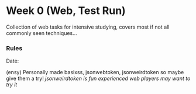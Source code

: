 # Week 0 (Web, Test Run)
Collection of web tasks for intensive studying, covers most if not all commonly seen techniques...

### Rules

Date: 


(ensy) Personally made basixss, jsonwebtoken, jsonweirdtoken so maybe give them a try!
*jsonweirdtoken is fun experienced web players may want to try it*

